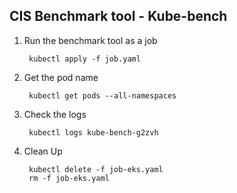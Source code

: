 ## CIS Benchmark tool - Kube-bench  

1. Run the benchmark tool as a job

		kubectl apply -f job.yaml
2. Get the pod name
		
		kubectl get pods --all-namespaces
		
3. Check the logs

		kubectl logs kube-bench-g2zvh
4. Clean Up

		kubectl delete -f job-eks.yaml
		rm -f job-eks.yaml
